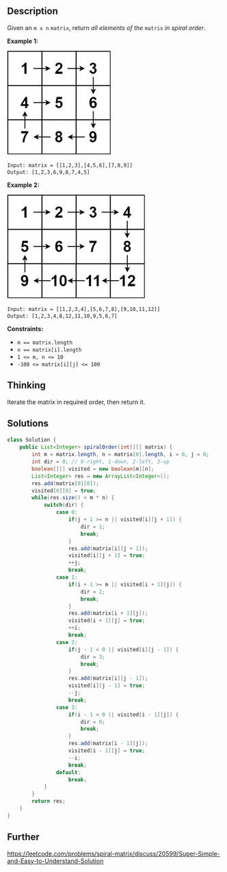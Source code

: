 ## Description

Given an `m x n` `matrix`, return *all elements of the* `matrix` *in spiral order*.

 

**Example 1:**

![img](../Resources/Images/No.54-Spiral_Matrix/spiral1.jpg)

```
Input: matrix = [[1,2,3],[4,5,6],[7,8,9]]
Output: [1,2,3,6,9,8,7,4,5]
```

**Example 2:**

![img](../Resources/Images/No.54-Spiral_Matrix/spiral.jpg)

```
Input: matrix = [[1,2,3,4],[5,6,7,8],[9,10,11,12]]
Output: [1,2,3,4,8,12,11,10,9,5,6,7]
```

 

**Constraints:**

- `m == matrix.length`
- `n == matrix[i].length`
- `1 <= m, n <= 10`
- `-100 <= matrix[i][j] <= 100`

## Thinking

Iterate the matrix in required order, then return it.

## Solutions

~~~java
class Solution {
    public List<Integer> spiralOrder(int[][] matrix) {
        int m = matrix.length, n = matrix[0].length, i = 0, j = 0;
        int dir = 0; // 0-right, 1-down, 2-left, 3-up
        boolean[][] visited = new boolean[m][n];
        List<Integer> res = new ArrayList<Integer>();
        res.add(matrix[0][0]);
        visited[0][0] = true;
        while(res.size() < m * n) {
            switch(dir) {
                case 0:
                    if(j + 1 >= n || visited[i][j + 1]) {
                        dir = 1;
                        break;
                    }
                    res.add(matrix[i][j + 1]);
                    visited[i][j + 1] = true;
                    ++j;
                    break;
                case 1:
                    if(i + 1 >= m || visited[i + 1][j]) {
                        dir = 2;
                        break;
                    }
                    res.add(matrix[i + 1][j]);
                    visited[i + 1][j] = true;
                    ++i;
                    break;
                case 2:
                    if(j - 1 < 0 || visited[i][j - 1]) {
                        dir = 3;
                        break;
                    }
                    res.add(matrix[i][j - 1]);
                    visited[i][j - 1] = true;
                    --j;
                    break;
                case 3:
                    if(i - 1 < 0 || visited[i - 1][j]) {
                        dir = 0;
                        break;
                    }
                    res.add(matrix[i - 1][j]);
                    visited[i - 1][j] = true;
                    --i;
                    break;
                default:
                    break;
            }
        }
        return res;
    }
}
~~~



## Further

https://leetcode.com/problems/spiral-matrix/discuss/20599/Super-Simple-and-Easy-to-Understand-Solution